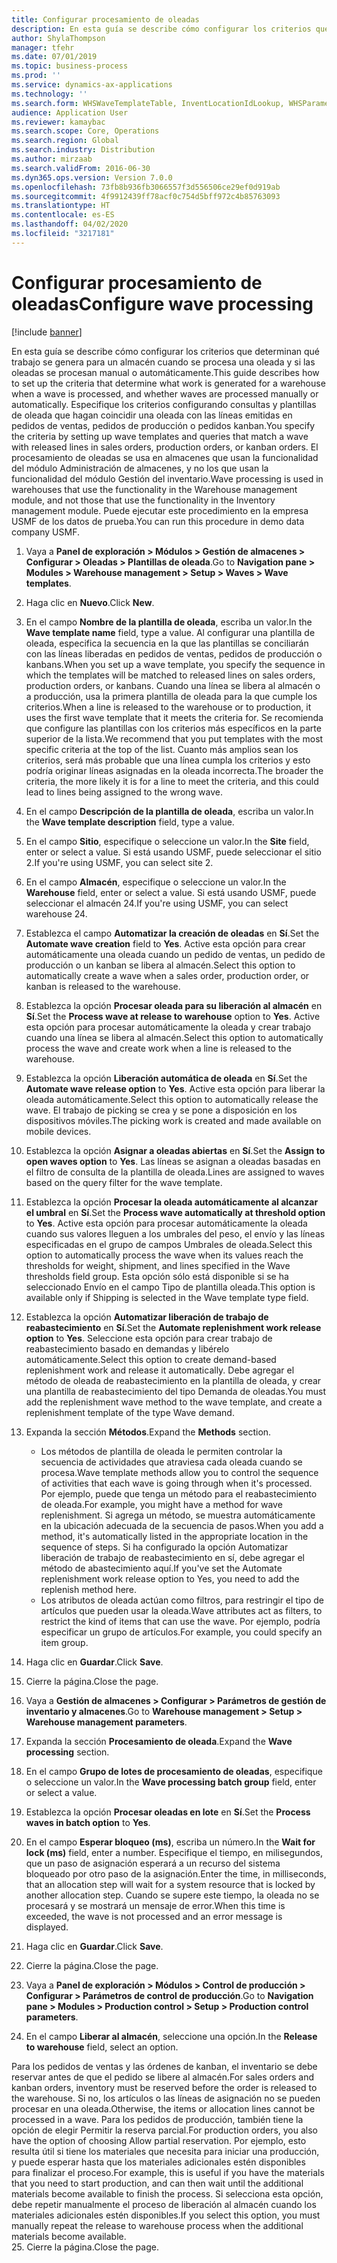 ```yaml
---
title: Configurar procesamiento de oleadas
description: En esta guía se describe cómo configurar los criterios que determinan qué trabajo se genera para un almacén cuando se procesa una oleada y si las oleadas se procesan manual o automáticamente.
author: ShylaThompson
manager: tfehr
ms.date: 07/01/2019
ms.topic: business-process
ms.prod: ''
ms.service: dynamics-ax-applications
ms.technology: ''
ms.search.form: WHSWaveTemplateTable, InventLocationIdLookup, WHSParameters, ProdParameters
audience: Application User
ms.reviewer: kamaybac
ms.search.scope: Core, Operations
ms.search.region: Global
ms.search.industry: Distribution
ms.author: mirzaab
ms.search.validFrom: 2016-06-30
ms.dyn365.ops.version: Version 7.0.0
ms.openlocfilehash: 73fb8b936fb3066557f3d556506ce29ef0d919ab
ms.sourcegitcommit: 4f9912439ff78acf0c754d5bff972c4b85763093
ms.translationtype: HT
ms.contentlocale: es-ES
ms.lasthandoff: 04/02/2020
ms.locfileid: "3217181"
---
```

# <a name="configure-wave-processing"></a><span data-ttu-id="19275-103">Configurar procesamiento de oleadas</span><span class="sxs-lookup"><span data-stu-id="19275-103">Configure wave processing</span></span>

[!include [banner](../../includes/banner.md)]

<span data-ttu-id="19275-104">En esta guía se describe cómo configurar los criterios que determinan qué trabajo se genera para un almacén cuando se procesa una oleada y si las oleadas se procesan manual o automáticamente.</span><span class="sxs-lookup"><span data-stu-id="19275-104">This guide describes how to set up the criteria that determine what work is generated for a warehouse when a wave is processed, and whether waves are processed manually or automatically.</span></span> <span data-ttu-id="19275-105">Especifique los criterios configurando consultas y plantillas de oleada que hagan coincidir una oleada con las líneas emitidas en pedidos de ventas, pedidos de producción o pedidos kanban.</span><span class="sxs-lookup"><span data-stu-id="19275-105">You specify the criteria by setting up wave templates and queries that match a wave with released lines in sales orders, production orders, or kanban orders.</span></span> <span data-ttu-id="19275-106">El procesamiento de oleadas se usa en almacenes que usan la funcionalidad del módulo Administración de almacenes, y no los que usan la funcionalidad del módulo Gestión del inventario.</span><span class="sxs-lookup"><span data-stu-id="19275-106">Wave processing is used in warehouses that use the functionality in the Warehouse management module, and not those that use the functionality in the Inventory management module.</span></span> <span data-ttu-id="19275-107">Puede ejecutar este procedimiento en la empresa USMF de los datos de prueba.</span><span class="sxs-lookup"><span data-stu-id="19275-107">You can run this procedure in demo data company USMF.</span></span>

1. <span data-ttu-id="19275-108">Vaya a **Panel de exploración > Módulos > Gestión de almacenes > Configurar > Oleadas > Plantillas de oleada**.</span><span class="sxs-lookup"><span data-stu-id="19275-108">Go to **Navigation pane > Modules > Warehouse management > Setup > Waves > Wave templates**.</span></span>
2. <span data-ttu-id="19275-109">Haga clic en **Nuevo**.</span><span class="sxs-lookup"><span data-stu-id="19275-109">Click **New**.</span></span>
3. <span data-ttu-id="19275-110">En el campo **Nombre de la plantilla de oleada**, escriba un valor.</span><span class="sxs-lookup"><span data-stu-id="19275-110">In the **Wave template name** field, type a value.</span></span> <span data-ttu-id="19275-111">Al configurar una plantilla de oleada, especifica la secuencia en la que las plantillas se conciliarán con las líneas liberadas en pedidos de ventas, pedidos de producción o kanbans.</span><span class="sxs-lookup"><span data-stu-id="19275-111">When you set up a wave template, you specify the sequence in which the templates will be matched to released lines on sales orders, production orders, or kanbans.</span></span> <span data-ttu-id="19275-112">Cuando una línea se libera al almacén o a producción, usa la primera plantilla de oleada para la que cumple los criterios.</span><span class="sxs-lookup"><span data-stu-id="19275-112">When a line is released to the warehouse or to production, it uses the first wave template that it meets the criteria for.</span></span> <span data-ttu-id="19275-113">Se recomienda que configure las plantillas con los criterios más específicos en la parte superior de la lista.</span><span class="sxs-lookup"><span data-stu-id="19275-113">We recommend that you put templates with the most specific criteria at the top of the list.</span></span> <span data-ttu-id="19275-114">Cuanto más amplios sean los criterios, será más probable que una línea cumpla los criterios y esto podría originar líneas asignadas en la oleada incorrecta.</span><span class="sxs-lookup"><span data-stu-id="19275-114">The broader the criteria, the more likely it is for a line to meet the criteria, and this could lead to lines being assigned to the wrong wave.</span></span>  
4. <span data-ttu-id="19275-115">En el campo **Descripción de la plantilla de oleada**, escriba un valor.</span><span class="sxs-lookup"><span data-stu-id="19275-115">In the **Wave template description** field, type a value.</span></span>
5. <span data-ttu-id="19275-116">En el campo **Sitio**, especifique o seleccione un valor.</span><span class="sxs-lookup"><span data-stu-id="19275-116">In the **Site** field, enter or select a value.</span></span> <span data-ttu-id="19275-117">Si está usando USMF, puede seleccionar el sitio 2.</span><span class="sxs-lookup"><span data-stu-id="19275-117">If you're using USMF, you can select site 2.</span></span>  
6. <span data-ttu-id="19275-118">En el campo **Almacén**, especifique o seleccione un valor.</span><span class="sxs-lookup"><span data-stu-id="19275-118">In the **Warehouse** field, enter or select a value.</span></span> <span data-ttu-id="19275-119">Si está usando USMF, puede seleccionar el almacén 24.</span><span class="sxs-lookup"><span data-stu-id="19275-119">If you're using USMF, you can select warehouse 24.</span></span>  
7. <span data-ttu-id="19275-120">Establezca el campo **Automatizar la creación de oleadas** en **Sí**.</span><span class="sxs-lookup"><span data-stu-id="19275-120">Set the **Automate wave creation** field to **Yes**.</span></span> <span data-ttu-id="19275-121">Active esta opción para crear automáticamente una oleada cuando un pedido de ventas, un pedido de producción o un kanban se libera al almacén.</span><span class="sxs-lookup"><span data-stu-id="19275-121">Select this option to automatically create a wave when a sales order, production order, or kanban is released to the warehouse.</span></span>  
8. <span data-ttu-id="19275-122">Establezca la opción **Procesar oleada para su liberación al almacén** en **Sí**.</span><span class="sxs-lookup"><span data-stu-id="19275-122">Set the **Process wave at release to warehouse** option to **Yes**.</span></span> <span data-ttu-id="19275-123">Active esta opción para procesar automáticamente la oleada y crear trabajo cuando una línea se libera al almacén.</span><span class="sxs-lookup"><span data-stu-id="19275-123">Select this option to automatically process the wave and create work when a line is released to the warehouse.</span></span>  
9. <span data-ttu-id="19275-124">Establezca la opción **Liberación automática de oleada** en **Sí**.</span><span class="sxs-lookup"><span data-stu-id="19275-124">Set the **Automate wave release option** to **Yes**.</span></span> <span data-ttu-id="19275-125">Active esta opción para liberar la oleada automáticamente.</span><span class="sxs-lookup"><span data-stu-id="19275-125">Select this option to automatically release the wave.</span></span> <span data-ttu-id="19275-126">El trabajo de picking se crea y se pone a disposición en los dispositivos móviles.</span><span class="sxs-lookup"><span data-stu-id="19275-126">The picking work is created and made available on mobile devices.</span></span>  
10. <span data-ttu-id="19275-127">Establezca la opción **Asignar a oleadas abiertas** en **Sí**.</span><span class="sxs-lookup"><span data-stu-id="19275-127">Set the **Assign to open waves option** to **Yes**.</span></span> <span data-ttu-id="19275-128">Las líneas se asignan a oleadas basadas en el filtro de consulta de la plantilla de oleada.</span><span class="sxs-lookup"><span data-stu-id="19275-128">Lines are assigned to waves based on the query filter for the wave template.</span></span>  
11. <span data-ttu-id="19275-129">Establezca la opción **Procesar la oleada automáticamente al alcanzar el umbral** en **Sí**.</span><span class="sxs-lookup"><span data-stu-id="19275-129">Set the **Process wave automatically at threshold option** to **Yes**.</span></span> <span data-ttu-id="19275-130">Active esta opción para procesar automáticamente la oleada cuando sus valores lleguen a los umbrales del peso, el envío y las líneas especificadas en el grupo de campos Umbrales de oleada.</span><span class="sxs-lookup"><span data-stu-id="19275-130">Select this option to automatically process the wave when its values reach the thresholds for weight, shipment, and lines specified in the Wave thresholds field group.</span></span> <span data-ttu-id="19275-131">Esta opción sólo está disponible si se ha seleccionado Envío en el campo Tipo de plantilla oleada.</span><span class="sxs-lookup"><span data-stu-id="19275-131">This option is available only if Shipping is selected in the Wave template type field.</span></span>  
12. <span data-ttu-id="19275-132">Establezca la opción **Automatizar liberación de trabajo de reabastecimiento** en **Sí**.</span><span class="sxs-lookup"><span data-stu-id="19275-132">Set the **Automate replenishment work release option** to **Yes**.</span></span> <span data-ttu-id="19275-133">Seleccione esta opción para crear trabajo de reabastecimiento basado en demandas y libérelo automáticamente.</span><span class="sxs-lookup"><span data-stu-id="19275-133">Select this option to create demand-based replenishment work and release it automatically.</span></span> <span data-ttu-id="19275-134">Debe agregar el método de oleada de reabastecimiento en la plantilla de oleada, y crear una plantilla de reabastecimiento del tipo Demanda de oleadas.</span><span class="sxs-lookup"><span data-stu-id="19275-134">You must add the replenishment wave method to the wave template, and create a replenishment template of the type Wave demand.</span></span>  
13. <span data-ttu-id="19275-135">Expanda la sección **Métodos**.</span><span class="sxs-lookup"><span data-stu-id="19275-135">Expand the **Methods** section.</span></span>

    - <span data-ttu-id="19275-136">Los métodos de plantilla de oleada le permiten controlar la secuencia de actividades que atraviesa cada oleada cuando se procesa.</span><span class="sxs-lookup"><span data-stu-id="19275-136">Wave template methods allow you to control the sequence of activities that each wave is going through when it's processed.</span></span> <span data-ttu-id="19275-137">Por ejemplo, puede que tenga un método para el reabastecimiento de oleada.</span><span class="sxs-lookup"><span data-stu-id="19275-137">For example, you might have a method for wave replenishment.</span></span> <span data-ttu-id="19275-138">Si agrega un método, se muestra automáticamente en la ubicación adecuada de la secuencia de pasos.</span><span class="sxs-lookup"><span data-stu-id="19275-138">When you add a method, it's automatically listed in the appropriate location in the sequence of steps.</span></span> <span data-ttu-id="19275-139">Si ha configurado la opción Automatizar liberación de trabajo de reabastecimiento en sí, debe agregar el método de abastecimiento aquí.</span><span class="sxs-lookup"><span data-stu-id="19275-139">If you've set the Automate replenishment work release option to Yes, you need to add the replenish method here.</span></span>  
    - <span data-ttu-id="19275-140">Los atributos de oleada actúan como filtros, para restringir el tipo de artículos que pueden usar la oleada.</span><span class="sxs-lookup"><span data-stu-id="19275-140">Wave attributes act as filters, to restrict the kind of items that can use the wave.</span></span> <span data-ttu-id="19275-141">Por ejemplo, podría especificar un grupo de artículos.</span><span class="sxs-lookup"><span data-stu-id="19275-141">For example, you could specify an item group.</span></span>  
14. <span data-ttu-id="19275-142">Haga clic en **Guardar**.</span><span class="sxs-lookup"><span data-stu-id="19275-142">Click **Save**.</span></span>
15. <span data-ttu-id="19275-143">Cierre la página.</span><span class="sxs-lookup"><span data-stu-id="19275-143">Close the page.</span></span>
16. <span data-ttu-id="19275-144">Vaya a **Gestión de almacenes > Configurar > Parámetros de gestión de inventario y almacenes**.</span><span class="sxs-lookup"><span data-stu-id="19275-144">Go to **Warehouse management > Setup > Warehouse management parameters**.</span></span>
17. <span data-ttu-id="19275-145">Expanda la sección **Procesamiento de oleada**.</span><span class="sxs-lookup"><span data-stu-id="19275-145">Expand the **Wave processing** section.</span></span>
18. <span data-ttu-id="19275-146">En el campo **Grupo de lotes de procesamiento de oleadas**, especifique o seleccione un valor.</span><span class="sxs-lookup"><span data-stu-id="19275-146">In the **Wave processing batch group** field, enter or select a value.</span></span>
19. <span data-ttu-id="19275-147">Establezca la opción **Procesar oleadas en lote** en **Sí**.</span><span class="sxs-lookup"><span data-stu-id="19275-147">Set the **Process waves in batch option** to **Yes**.</span></span>
20. <span data-ttu-id="19275-148">En el campo **Esperar bloqueo (ms)**, escriba un número.</span><span class="sxs-lookup"><span data-stu-id="19275-148">In the **Wait for lock (ms)** field, enter a number.</span></span> <span data-ttu-id="19275-149">Especifique el tiempo, en milisegundos, que un paso de asignación esperará a un recurso del sistema bloqueado por otro paso de la asignación.</span><span class="sxs-lookup"><span data-stu-id="19275-149">Enter the time, in milliseconds, that an allocation step will wait for a system resource that is locked by another allocation step.</span></span> <span data-ttu-id="19275-150">Cuando se supere este tiempo, la oleada no se procesará y se mostrará un mensaje de error.</span><span class="sxs-lookup"><span data-stu-id="19275-150">When this time is exceeded, the wave is not processed and an error message is displayed.</span></span>  
21. <span data-ttu-id="19275-151">Haga clic en **Guardar**.</span><span class="sxs-lookup"><span data-stu-id="19275-151">Click **Save**.</span></span>
22. <span data-ttu-id="19275-152">Cierre la página.</span><span class="sxs-lookup"><span data-stu-id="19275-152">Close the page.</span></span>
23. <span data-ttu-id="19275-153">Vaya a **Panel de exploración > Módulos > Control de producción > Configurar > Parámetros de control de producción**.</span><span class="sxs-lookup"><span data-stu-id="19275-153">Go to **Navigation pane > Modules > Production control > Setup > Production control parameters**.</span></span>
24. <span data-ttu-id="19275-154">En el campo **Liberar al almacén**, seleccione una opción.</span><span class="sxs-lookup"><span data-stu-id="19275-154">In the **Release to warehouse** field, select an option.</span></span>

<span data-ttu-id="19275-155">Para los pedidos de ventas y las órdenes de kanban, el inventario se debe reservar antes de que el pedido se libere al almacén.</span><span class="sxs-lookup"><span data-stu-id="19275-155">For sales orders and kanban orders, inventory must be reserved before the order is released to the warehouse.</span></span> <span data-ttu-id="19275-156">Si no, los artículos o las líneas de asignación no se pueden procesar en una oleada.</span><span class="sxs-lookup"><span data-stu-id="19275-156">Otherwise, the items or allocation lines cannot be processed in a wave.</span></span> <span data-ttu-id="19275-157">Para los pedidos de producción, también tiene la opción de elegir Permitir la reserva parcial.</span><span class="sxs-lookup"><span data-stu-id="19275-157">For production orders, you also have the option of choosing Allow partial reservation.</span></span> <span data-ttu-id="19275-158">Por ejemplo, esto resulta útil si tiene los materiales que necesita para iniciar una producción, y puede esperar hasta que los materiales adicionales estén disponibles para finalizar el proceso.</span><span class="sxs-lookup"><span data-stu-id="19275-158">For example, this is useful if you have the materials that you need to start production, and can then wait until the additional materials become available to finish the process.</span></span> <span data-ttu-id="19275-159">Si selecciona esta opción, debe repetir manualmente el proceso de liberación al almacén cuando los materiales adicionales estén disponibles.</span><span class="sxs-lookup"><span data-stu-id="19275-159">If you select this option, you must manually repeat the release to warehouse process when the additional materials become available.</span></span>  
25. <span data-ttu-id="19275-160">Cierre la página.</span><span class="sxs-lookup"><span data-stu-id="19275-160">Close the page.</span></span>

